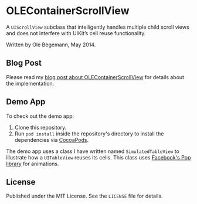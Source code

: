 # OLEContainerScrollView

A `UIScrollView` subclass that intelligently handles multiple child scroll views and does not interfere with UIKitʼs cell reuse functionality.

Written by Ole Begemann, May 2014.

## Blog Post

Please read my [blog post about OLEContainerScrollView](http:///blog/2014/05/scrollviews-inside-scrollviews/) for details about the implementation.

## Demo App

To check out the demo app:

1. Clone this repository.
2. Run `pod install` inside the repository's directory to install the dependencies via [CocoaPods](http://cocoapods.org).

The demo app uses a class I have written named `SimulatedTableView` to illustrate how a `UITableView` reuses its cells. This class uses [Facebook's Pop library](https://github.com/facebook/pop) for animations.

## License

Published under the MIT License. See the `LICENSE` file for details.

